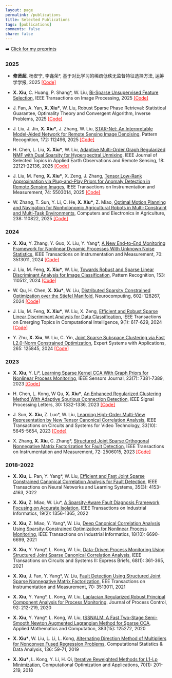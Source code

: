 ```yaml
---
layout: page
permalink: /publications
title: Selected Publications
tags: [publications]
comments: false
share: false
---
```


➡️ <a href="https://arxiv.org/search/?query=xiu%2C+xianchao&searchtype=all&abstracts=show&order=-announced_date_first&size=50" class="textlink" target="_blank"> Click for my preprints </a> 



### 2025

* <b>修贤超</b>, 杨安宁, 李鑫荣*, 基于对比学习的稀疏低秩无监督特征选择方法, 运筹学学报, 2025 <a href="https://github.com/xianchaoxiu/DSCOFS-CL" class="textlink" target="_blank" style="color: red;">[Code]</a>

* <b>X. Xiu</b>, C. Huang, P. Shang*, W. Liu, <a href="https://ieeexplore.ieee.org/document/11207158" class="textlink" target="_blank">Bi-Sparse Unsupervised Feature Selection</a>, IEEE Transactions on Image Processing, 2025 <a href="https://github.com/xianchaoxiu/BSUFS" class="textlink" target="_blank" style="color: red;">[Code]</a>

* J. Fan, A. Yan, <b>X. Xiu*</b>, W. Liu, Robust Sparse Phase Retrieval: Statistical Guarantee, Optimality Theory and Convergent Algorithm, Inverse Problems,  2025 <a href="https://github.com/xianchaoxiu/HPR" class="textlink" target="_blank" style="color: red;">[Code]</a>

* J. Liu, J. Jin, <b>X. Xiu*</b>, J. Zhang, W. Liu, <a href="https://doi.org/10.1016/j.patcog.2025.112496" class="textlink" target="_blank">STAR-Net: An Interpretable Model-Aided Network for Remote Sensing Image Denoising</a>, Pattern Recognition, 172: 112496, 2025 <a href="https://github.com/xianchaoxiu/STAR-Net" class="textlink" target="_blank" style="color: red;">[Code]</a>

* H. Chen, L. Liu, <b>X. Xiu*</b>, W. Liu, <a href="https://doi.org/10.1109/JSTARS.2025.3602505" class="textlink" target="_blank">Adaptive Multi-Order Graph Regularized NMF with Dual Sparsity for Hyperspectral Unmixing</a>, IEEE Journal of Selected Topics in Applied Earth Observations and Remote Sensing, 18: 22121-22136, 2025 <a href="https://github.com/xianchaoxiu/MOGNMF" class="textlink" target="_blank" style="color: red;">[Code]</a>

* J. Liu, M. Feng, <b>X. Xiu*</b>, X. Zeng, J. Zhang, <a href="https://doi.org/10.1109/TIM.2025.3553235" class="textlink" target="_blank">Tensor Low-Rank Approximation via Plug-and-Play Priors for Anomaly Detection in Remote Sensing Images</a>, IEEE Transactions on Instrumentation and Measurement, 74: 5503014, 2025 <a href="https://github.com/xianchaoxiu/PnP-TLRA" class="textlink" target="_blank" style="color: red;">[Code]</a>

* W. Zhang, T. Sun, Y. Li, C. He, <b>X. Xiu*</b>, Z. Miao, <a href="https://doi.org/10.1016/j.compag.2025.110822" class="textlink" target="_blank">Optimal Motion Planning and Navigation for Nonholonomic Agricultural Robots in Multi-Constraint and Multi-Task Environments</a>, Computers and Electronics in Agriculture, 238: 110822, 2025 <a href="https://github.com/xianchaoxiu/MPAR" class="textlink" target="_blank" style="color: red;">[Code]</a>

   
### 2024

* <b>X. Xiu</b>, Y. Zhang, Y. Guo, X. Liu, Y. Yang*, <a href="https://doi.org/10.1109/TIM.2025.3553235" class="textlink" target="_blank">A New End-to-End Monitoring Framework for Nonlinear Dynamic Processes With Unknown Noise Statistics</a>, IEEE Transactions on Instrumentation and Measurement, 70: 3513011, 2024 <a href="https://github.com/xianchaoxiu/DRNN" class="textlink" target="_blank" style="color: red;">[Code]</a>

* J. Liu, M. Feng, <b>X. Xiu*</b>, W. Liu, <a href="https://doi.org/10.1016/j.patcog.2024.110512" class="textlink" target="_blank">Towards Robust and Sparse Linear Discriminant Analysis for Image Classification</a>, Pattern Recognition, 153: 110512, 2024 <a href="https://github.com/EMXlight/RSLDAplus" class="textlink" target="_blank" style="color: red;">[Code]</a>

* W. Qu, H. Chen, <b>X. Xiu*</b>, W. Liu, <a href="https://doi.org/10.1016/j.neucom.2024.128267" class="textlink" target="_blank">Distributed Sparsity Constrained Optimization over the Stiefel Manifold</a>, Neurocomputing, 602: 128267, 2024 <a href="https://github.com/wtqu/DREAM" class="textlink" target="_blank" style="color: red;">[Code]</a>

* J. Liu, M. Feng, <b>X. Xiu*</b>, W. Liu, X. Zeng, <a href="https://doi.org/10.1109/TETCI.2024.3403912" class="textlink" target="_blank">Efficient and Robust Sparse Linear Discriminant Analysis for Data Classification</a>, IEEE Transactions on Emerging Topics in Computational Intelligence, 9(1): 617-629, 2024 <a href="https://github.com/xianchaoxiu/ERSLDA" class="textlink" target="_blank" style="color: red;">[Code]</a>

* Y. Zhu, <b>X. Xiu</b>, W. Liu, C. Yin, <a href="https://doi.org/10.1016/j.eswa.2024.125845" class="textlink" target="_blank">Joint Sparse Subspace Clustering via Fast L2,0-Norm Constrained Optimization</a>, Expert Systems with Applications, 265: 125845, 2024 <a href="https://github.com/zhudafa/JSSC" class="textlink" target="_blank" style="color: red;">[Code]</a>



### 2023

* <b>X. Xiu</b>, Y. Li*, <a href="https://doi.org/10.1109/JSEN.2023.3245832" class="textlink" target="_blank">Learning Sparse Kernel CCA With Graph Priors for Nonlinear Process Monitoring</a>, IEEE Sensors Journal, 23(7): 7381-7389, 2023  <a href="https://github.com/xianchaoxiu/JSKCCA-GL" class="textlink" target="_blank" style="color: red;">[Code]</a>

* H. Chen, L. Kong, W Qu, <b>X. Xiu*</b>, <a href="https://doi.org/10.1109/LSP.2023.3316023" class="textlink" target="_blank">An Enhanced Regularized Clustering Method With Adaptive Spurious Connection Detection</a>, IEEE Signal Processing Letters, 30: 1332-1336, 2023 <a href="https://github.com/xianchaoxiu/ERC" class="textlink" target="_blank" style="color: red;">[Code]</a>

* J. Sun, <b>X. Xiu</b>, Z. Luo*, W. Liu, <a href="https://doi.org/10.1109/TCSVT.2023.3263853" class="textlink" target="_blank">Learning High-Order Multi-View Representation by New Tensor Canonical Correlation Analysis</a>, IEEE Transactions on Circuits and Systems for Video Technology, 33(10): 5645-5654, 2023  <a href="https://github.com/xianchaoxiu/TCCA" class="textlink" target="_blank" style="color: red;">[Code]</a>

* X. Zhang, <b>X. Xiu</b>, C. Zhang*, <a href="https://doi.org/10.1109/TIM.2023.3241990" class="textlink" target="_blank">Structured Joint Sparse Orthogonal Nonnegative Matrix Factorization for Fault Detection</a>, IEEE Transactions on Instrumentation and Measurement, 72: 2506015, 2023  <a href="https://github.com/xianchaoxiu/SJSONMF" class="textlink" target="_blank" style="color: red;">[Code]</a>



### 2018-2022

* <b>X. Xiu</b>, L. Pan, Y. Yang*, W. Liu, <a href="https://doi.org/10.1109/TNNLS.2022.3201881" class="textlink" target="_blank">Efficient and Fast Joint Sparse Constrained Canonical Correlation Analysis for Fault Detection</a>, IEEE Transactions on Neural Networks and Learning Systems, 35(3): 4153-4163, 2022
  
* <b>X. Xiu</b>, Z. Miao, W. Liu*, <a href="https://doi.org/10.1109/TII.2022.3180070" class="textlink" target="_blank">A Sparsity-Aware Fault Diagnosis Framework Focusing on Accurate Isolation</a>, IEEE Transactions on Industrial Informatics, 19(2): 1356-1365, 2022
  
* <b>X. Xiu</b>, Z. Miao, Y. Yang*, W. Liu, <a href="https://doi.org/10.1109/TII.2021.3121770" class="textlink" target="_blank">Deep Canonical Correlation Analysis Using Sparsity-Constrained Optimization for Nonlinear Process Monitoring</a>, IEEE Transactions on Industrial Informatics, 18(10): 6690-6699, 2021
  
* <b>X. Xiu</b>, Y. Yang*, L. Kong, W. Liu, <a href="https://doi.org/10.1109/TCSII.2020.2988054" class="textlink" target="_blank">Data-Driven Process Monitoring Using Structured Joint Sparse Canonical Correlation Analysis</a>, IEEE Transactions on Circuits and Systems II: Express Briefs, 68(1): 361-365, 2021

* <b>X. Xiu</b>, J. Fan, Y. Yang*, W. Liu, <a href="https://doi.org/10.1109/TIM.2021.3067218" class="textlink" target="_blank">Fault Detection Using Structured Joint Sparse Nonnegative Matrix Factorization</a>, EEE Transactions on Instrumentation and Measurement, 70: 3513011, 2021

* <b>X. Xiu</b>, Y. Yang*, L. Kong, W. Liu, <a href="https://doi.org/10.1016/j.jprocont.2020.06.011" class="textlink" target="_blank">Laplacian Regularized Robust Principal Component Analysis for Process Monitoring</a>, Journal of Process Control, 92: 212-219, 2020
  
* <b>X. Xiu</b>, Y. Yang*, L. Kong, W. Liu, <a href="https://doi.org/10.1016/j.amc.2020.125272" class="textlink" target="_blank">tSSNALM: A Fast Two-Stage Semi-Smooth Newton Augmented Lagrangian Method for Sparse CCA</a>, Applied Mathematics and Computation, 383(15): 125272, 2020
  
* <b>X. Xiu*</b>, W. Liu, L. Li, L. Kong, <a href="https://doi.org/10.1016/j.csda.2019.01.002" class="textlink" target="_blank">Alternating Direction Method of Multipliers for Nonconvex Fused Regression Problems</a>, Computational Statistics & Data Analysis, 136: 59-71, 2019
  
* <b>X. Xiu*</b>, L. Kong, Y. Li, H. Qi, <a href="https://doi.org/10.1007/s10589-017-9977-7" class="textlink" target="_blank">Iterative Reweighted Methods for L1-Lp Minimization</a>, Computational Optimization and Applications, 70(1): 201-219, 2018
